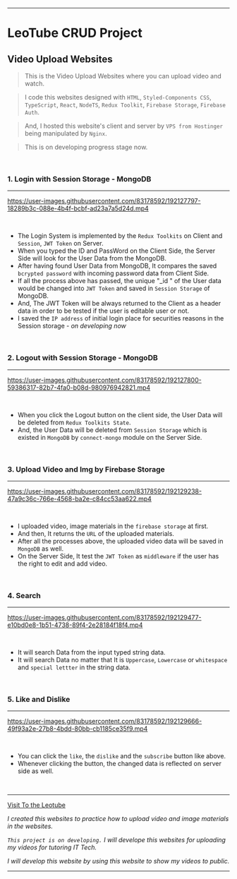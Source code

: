 ***

# LeoTube CRUD Project

## Video Upload Websites

> This is the Video Upload Websites where you can upload video and watch.

> I code this websites designed with `HTML`, `Styled-Components CSS`, `TypeScript`, `React`, `NodeTS`, `Redux Toolkit`, `Firebase Storage`, `Firebase Auth`. 

> And, I hosted this website's client and server by `VPS from Hostinger` being manipulated by `Nginx`.

> This is on developing progress stage now.

<br>

### 1. Login with Session Storage - MongoDB

***

https://user-images.githubusercontent.com/83178592/192127797-18289b3c-088e-4b4f-bcbf-ad23a7a5d24d.mp4

<br>

- The Login System is implemented by the `Redux Toolkits` on Client and `Session`, `JWT Token` on Server.
- When you typed the ID and PassWord on the Client Side, the Server Side will look for the User Data from the MongoDB.
- After having found User Data from MongoDB, It compares the saved `bcrypted password` with incoming password data from Client Side.
- If all the process above has passed, the unique "_id " of the User data would be changed into `JWT Token` and saved in `Session Storage` of MongoDB.
- And, The JWT Token will be always returned to the Client as a header data in order to be tested if the user is editable user or not.
- I saved the `IP address` of initial login place for securities reasons in the Session storage _- on developing now_ 

<br>

### 2. Logout with Session Storage - MongoDB

***

https://user-images.githubusercontent.com/83178592/192127800-59386317-82b7-4fa0-b08d-980976942821.mp4

<br>

- When you click the Logout button on the client side, the User Data will be deleted from `Redux Toolkits State`.
- And, the User Data will be deleted from `Session Storage` which is existed in `MongoDB` by `connect-mongo` module on the Server Side.

<br>

### 3. Upload Video and Img by Firebase Storage

***

https://user-images.githubusercontent.com/83178592/192129238-47a9c36c-766e-4568-ba2e-c84cc53aa622.mp4

<br>

- I uploaded video, image materials in the `firebase storage` at first.
- And then, It returns the `URL` of the uploaded materials.
- After all the processes above, the uploaded video data will be saved in `MongoDB` as well.
- On the Server Side, It test the `JWT Token` as `middleware` if the user has the right to edit and add video.

<br>

### 4. Search

***

https://user-images.githubusercontent.com/83178592/192129477-e10bd0e8-1b51-4738-89f4-2e28184f18f4.mp4

<br>

- It will search Data from the input typed string data.
- It will search Data no matter that It is `Uppercase`, `Lowercase` or `whitespace` and `special lettter` in the string data.

<br>

### 5. Like and Dislike

***

https://user-images.githubusercontent.com/83178592/192129666-49f93a2e-27b8-4bdd-80bb-cb1185ce35f9.mp4

<br>

- You can click the `like`, the `dislike` and the `subscribe` button like above.
- Whenever clicking the button, the changed data is reflected on server side as well. 

<br>

***

[Visit To the Leotube](http://37.44.244.229:81/)

_I created this websites to practice how to upload video and image materials in the websites._

_`This project is on developing.` I will develope this websites for uploading my videos for tutoring IT Tech._

_I will develop this website by using this website to show my videos to public._

***
